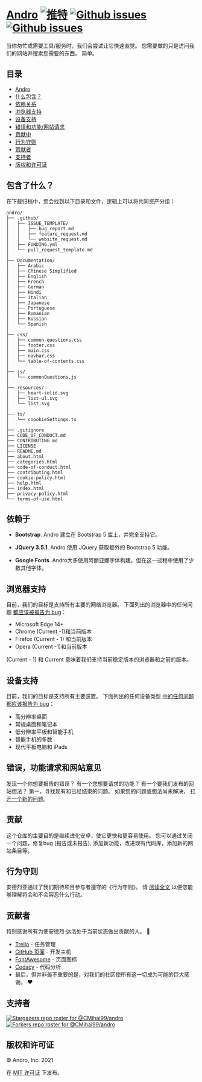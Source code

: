 # <a href="https://cmihai99.github.io/andro" target="_blank" id="andro">Andro</a> [![推特](https://img.shiods.io/twitter/url/http/盾牌ds.io.svg?style=social)](https://twitter.com/intent/tweet?text=Find%20over%20100%20new%20and%20exciting%20websites%20at&url=http://cmihai99.github.io/andro&via=androteamfaq&hashtags=andro,webdevelopment,website,websitefinder,developers) [![Github issues](https://img.shids.io/github/issues/CMihai99/andro)](https://github.com/CMihai99/andro/issues) [![Github issues](https://img.shids.io/github/issues/CMihai99/andro)](https://github.com/CMihai99/andro/issues?q=is%3Aissue+is%3A关闭)

当你匆忙或需要工具/服务时，我们会尝试让它快速直觉。 您需要做的只是访问我们的网站并搜索您需要的东西。 简单。

## 目录

- [Andro](#andro)
- [什么包含？](#whats-included)
- [依赖关系](#dependencies)
- [浏览器支持](#browser-support)
- [设备支持](#device-support)
- [错误和功能/网站请求](#bugs-and-requests)
- [贡献中](#contributing)
- [行为守则](#code-of-conduct)
- [贡献者](#contributors)
- [支持者](#supporters)
- [版权和许可证](#copyright-and-license)

<a id="whats-included"><h2>包含了什么？</h2></a>

在下载归档中，您会找到以下目录和文件，逻辑上可以将共同资产分组：

```
andro/
├── .github/
│   ├── ISSUE_TEMPLATE/
│   │   ├── bug_report.md
│   │   ├── feature_request.md
│   │   └── website_request.md
│   ├── FUNDING.yml
│   └── pull_request_template.md
│
├── Documentation/
│   ├── Arabic
│   ├── Chinese Simplified
│   ├── English
│   ├── French
│   ├── German
│   ├── Hindi
│   ├── Italian
│   ├── Japanese
│   ├── Portuguese
│   ├── Romanian
│   ├── Russian
│   └── Spanish
│
├── css/
│   ├── common-questions.css
│   ├── footer.css
│   ├── main.css
│   ├── navbar.css
│   └── table-of-contents.css
│
├── js/
│   └── commonQuestions.js
│
├── resources/
│   ├── heart-solid.svg
│   ├── list-ul.svg
│   └── list.svg
│
├── ts/
│   └── coookieSettings.ts
│
├── .gitignore
├── CODE_OF_CONDUCT.md
├── CONTRIBUTING.md
├── LICENSE
├── README.md
├── about.html
├── categories.html
├── code-of-conduct.html
├── contributing.html
├── cookie-policy.html
├── help.html
├── index.html
├── privacy-policy.html
└── terms-of-use.html
```

<a id="dependencies"><h2>依赖于</h2></a>

- **Bootstrap**. Andro 建立在 Bootstrap 5 库上，并完全支持它。

- **JQuery 3.5.1**. Andro 使用 JQuery 获取额外的 Bootstrap 5 功能。

- **Google Fonts**. Andro大多使用阿丽亚娜字体构建，但在这一过程中使用了少数其他字体。

<a id="browser-support"><h2>浏览器支持</h2></a>

目前，我们的目标是支持所有主要的网络浏览器。 下面列出的浏览器中的任何问题 <a href="https://github.com/CMihai99/andro/issues/new?assignees=&labels=bug&template=bug_report.md&title=%5BBug%5D" target="_blank">都应该被报告为 bug</a>：

- Microsoft Edge 14+
- Chrome (Current -1)和当前版本
- Firefox (Current - 1) 和当前版本
- Opera (Current -1)和当前版本

(Current - 1) 和 Current 意味着我们支持当前稳定版本的浏览器和之前的版本。

<a id="device-support"><h2>设备支持</h2></a>

目前，我们的目标是支持所有主要装置。 下面列出的任何设备类型 <a href="https://github.com/CMihai99/andro/issues/new?assignees=&labels=bug&template=bug_report.md&title=%5BBug%5D" target="_blank">中的任何问题都应该报告为 bug</a>：

- 高分辨率桌面
- 常规桌面和笔记本
- 低分辨率平板和智能手机
- 智能手机的多数
- 现代平板电脑和 iPads

<a id="bugs-and-requests"><h2>错误，功能请求和网站意见</h2></a>

发现一个你想要报告的错误？ 有一个您想要请求的功能？ 有一个要我们发布的网站想法？ 第一，寻找现有和已经结束的问题。 如果您的问题或想法尚未解决， [打开一个新的问题](https://github.com/CMihai99/andro/issues/new/choose)。

<a id="contributing"><h2>贡献</h2></a>

这个仓库的主要目的是继续进化安卓，使它更快和更容易使用。 您可以通过关闭一个问题，修复bug (报告或未报告), 添加新功能，改进现有代码库，添加新的网站条目等。

<a id="code-of-conduct"><h2>行为守则</h2></a>

安德烈亚通过了我们期待项目参与者遵守的《行为守则》。 请 [阅读全文](https://cmihai99.github.io/andro/code-of-conduct.html) 以便您能够理解将会和不会容忍什么行动。

<a id="contributors"><h2>贡献者</h2></a>

特别感谢所有为使安德烈·达洛处于当前状态做出贡献的人。 👏

- [Trello](https://www.trello.com/) - 任务管理
- [GitHub 页面](https://pages.github.com/) - 开发主机
- [FontAwesome](https://www.fontawesome.com/) - 页面图标
- [Codacy](https://www.codacy.com/) - 代码分析
- 最后，但并非最不重要的是，对我们的社区使所有这一切成为可能的巨大感谢。 ♥

<a id="supporters"><h2>支持者</h2></a>

[![Stargazers repo roster for @CMihai99/andro
](https://reportoster.com/stars/CMihai99/andro)](https://github.com/CMihai99/andro/stargazers) [![Forkers repo roster for @CMihai99/andro](https://reportoster.com/forks/CMihai99/andro)](https://github.com/CMihai99/andro/network/members)

<a id="copyright-and-license"><h2>版权和许可证</h2></a>

© Andro, Inc. 2021

在 [MIT 许可证](LICENSE) 下发布。
